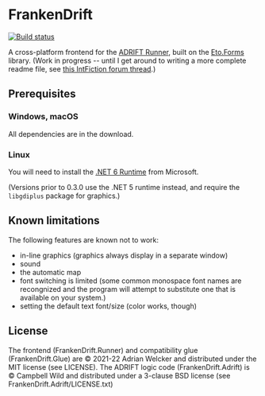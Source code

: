 # FrankenDrift

[![Build status](https://ci.appveyor.com/api/projects/status/pulo20gx0tt2alhn/branch/master?svg=true)](https://ci.appveyor.com/project/awlck/frankendrift/branch/master)

A cross-platform frontend for the [ADRIFT Runner](https://adrift.co), built on the
[Eto.Forms](https://github.com/picoe/Eto) library. (Work in progress -- until I get around to
writing a more complete readme file, see [this IntFiction forum thread](https://intfiction.org/t/frankendrift-play-adrift-games-on-mac-and-linux/51528).)

## Prerequisites

### Windows, macOS
All dependencies are in the download.

### Linux
You will need to install the [.NET 6 Runtime](https://docs.microsoft.com/en-us/dotnet/core/install/linux)
from Microsoft.

(Versions prior to 0.3.0 use the .NET 5 runtime instead, and require the `libgdiplus` package for graphics.)

## Known limitations

The following features are known not to work:

* in-line graphics (graphics always display in a separate window)
* sound
* the automatic map
* font switching is limited (some common monospace font names are recongnized and the program will attempt to
  substitute one that is available on your system.)
* setting the default text font/size (color works, though)

## License

The frontend (FrankenDrift.Runner) and compatibility glue (FrankenDrift.Glue) are &copy;&nbsp;2021-22 Adrian
Welcker and distributed under the MIT license (see LICENSE). The ADRIFT logic code
(FrankenDrift.Adrift) is &copy;&nbsp;Campbell Wild and distributed under a 3-clause BSD license (see
FrankenDrift.Adrift/LICENSE.txt)
